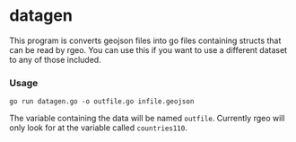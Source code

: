 # datagen

This program is converts geojson files into go files containing structs that can
be read by rgeo. You can use this if you want to use a different dataset to any
of those included.

### Usage

    go run datagen.go -o outfile.go infile.geojson

The variable containing the data will be named `outfile`. Currently rgeo will only
look for at the variable called `countries110`.
